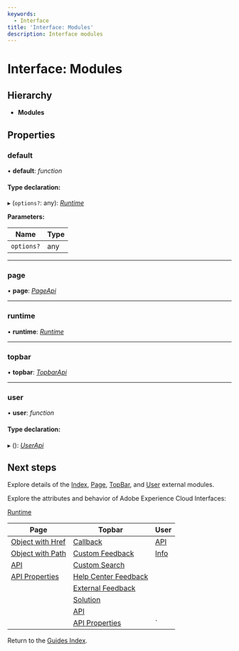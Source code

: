 ```yaml
---
keywords:
  - Interface
title: 'Interface: Modules'
description: Interface modules
---
```


# Interface: Modules

## Hierarchy

* **Modules**

## Properties

### default

• **default**: *function*

#### Type declaration:

▸ (`options?`: any): *[Runtime](runtime.md)*

**Parameters:**

| Name       | Type |
| ---------- | ---- |
| `options?` | any  |

___

### page

• **page**: *[PageApi](page.pageapi.md)*

___

### runtime

• **runtime**: *[Runtime](runtime.md)*

___

### topbar

• **topbar**: *[TopbarApi](topbar.topbarapi.md)*

___

### user

• **user**: *function*

#### Type declaration:

▸ (): *[UserApi](user.userapi.md)*

## Next steps

Explore details of the [Index](../modules/index.md), [Page](../modules/page.md), [TopBar](../modules/topbar.md), and [User](../modules/user.md) external modules.

Explore the attributes and behavior of Adobe Experience Cloud Interfaces:

[Runtime](runtime.md)

| Page                                        | Topbar                                                     | User                     |
| ------------------------------------------- | ---------------------------------------------------------- | ------------------------ |
| [Object with Href](page.objectwithhref.md)  | [Callback](topbar.callback.md)                             | [API](user.userapi.md)   |
| [Object with Path](page.objectwithpath.md)  | [Custom Feedback](topbar.customfeedbackconfig.md)          | [Info](user.userinfo.md) |
| [API](page.pageapi.md)                      | [Custom Search](topbar.customsearchconfig.md)              |                          |
| [API Properties](page.pageapiproperties.md) | [Help Center Feedback](topbar.helpcenterfeedbackconfig.md) |                          |
|                                             | [External Feedback](topbar.externalfeedbackconfig.md)      |                          |
|                                             | [Solution](topbar.solution.md)                             |                          |
|                                             | [API](topbar.topbarapi.md)                                 |                          |
|                                             | [API Properties](topbar.topbarapiproperties.md)            | `                        |

Return to the [Guides Index](../../../index.md).
